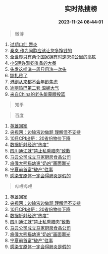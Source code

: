 <div align="center"><h2>实时热搜榜</h2><h4>2023-11-24 08:44:01</h4></div>

> 微博  

1. [过期口红 唇炎](https://s.weibo.com/weibo?q=%E8%BF%87%E6%9C%9F%E5%8F%A3%E7%BA%A2%20%E5%94%87%E7%82%8E&t=31&band_rank=1&Refer=top)<br />
2. [秦岚 作为同胞应该让您多挣钱的](https://s.weibo.com/weibo?q=%E7%A7%A6%E5%B2%9A%20%E4%BD%9C%E4%B8%BA%E5%90%8C%E8%83%9E%E5%BA%94%E8%AF%A5%E8%AE%A9%E6%82%A8%E5%A4%9A%E6%8C%A3%E9%92%B1%E7%9A%84&t=31&band_rank=2&Refer=top)<br />
3. [全世界只有两个国家拥有时速350公里的高铁](https://s.weibo.com/weibo?q=%23%E5%85%A8%E4%B8%96%E7%95%8C%E5%8F%AA%E6%9C%89%E4%B8%A4%E4%B8%AA%E5%9B%BD%E5%AE%B6%E6%8B%A5%E6%9C%89%E6%97%B6%E9%80%9F350%E5%85%AC%E9%87%8C%E7%9A%84%E9%AB%98%E9%93%81%23&t=31&band_rank=3&Refer=top)<br />
4. [小S晒许雅钧准备的大餐](https://s.weibo.com/weibo?q=%23%E5%B0%8FS%E6%99%92%E8%AE%B8%E9%9B%85%E9%92%A7%E5%87%86%E5%A4%87%E7%9A%84%E5%A4%A7%E9%A4%90%23&t=31&band_rank=4&Refer=top)<br />
5. [头发这样洗一周只用洗一次头](https://s.weibo.com/weibo?q=%E5%A4%B4%E5%8F%91%E8%BF%99%E6%A0%B7%E6%B4%97%E4%B8%80%E5%91%A8%E5%8F%AA%E7%94%A8%E6%B4%97%E4%B8%80%E6%AC%A1%E5%A4%B4&t=31&band_rank=5&Refer=top)<br />
6. [娜扎秒了](https://s.weibo.com/weibo?q=%E5%A8%9C%E6%89%8E%E7%A7%92%E4%BA%86&t=31&band_rank=6&Refer=top)<br />
7. [港剧从来都不会年龄焦虑](https://s.weibo.com/weibo?q=%23%E6%B8%AF%E5%89%A7%E4%BB%8E%E6%9D%A5%E9%83%BD%E4%B8%8D%E4%BC%9A%E5%B9%B4%E9%BE%84%E7%84%A6%E8%99%91%23&t=31&band_rank=7&Refer=top)<br />
8. [迪丽热巴第二套 温婉大气](https://s.weibo.com/weibo?q=%E8%BF%AA%E4%B8%BD%E7%83%AD%E5%B7%B4%E7%AC%AC%E4%BA%8C%E5%A5%97%20%E6%B8%A9%E5%A9%89%E5%A4%A7%E6%B0%94&t=31&band_rank=8&Refer=top)<br />
9. [来自China的老头能蒙眼投篮](https://s.weibo.com/weibo?q=%23%E6%9D%A5%E8%87%AAChina%E7%9A%84%E8%80%81%E5%A4%B4%E8%83%BD%E8%92%99%E7%9C%BC%E6%8A%95%E7%AF%AE%23&t=31&band_rank=9&Refer=top)<br />

> 知乎  


> 百度  

1. [英雄回家](https://www.baidu.com/s?wd=%E8%8B%B1%E9%9B%84%E5%9B%9E%E5%AE%B6&sa=fyb_news&rsv_dl=fyb_news)<br />
2. [央视网：边输液边做题 理解但不支持](https://www.baidu.com/s?wd=%E5%A4%AE%E8%A7%86%E7%BD%91%EF%BC%9A%E8%BE%B9%E8%BE%93%E6%B6%B2%E8%BE%B9%E5%81%9A%E9%A2%98+%E7%90%86%E8%A7%A3%E4%BD%86%E4%B8%8D%E6%94%AF%E6%8C%81&sa=fyb_news&rsv_dl=fyb_news)<br />
3. [10月CPI出炉：20省份物价下降](https://www.baidu.com/s?wd=10%E6%9C%88CPI%E5%87%BA%E7%82%89%EF%BC%9A20%E7%9C%81%E4%BB%BD%E7%89%A9%E4%BB%B7%E4%B8%8B%E9%99%8D&sa=fyb_news&rsv_dl=fyb_news)<br />
4. [数据折射经济“热度”](https://www.baidu.com/s?wd=%E6%95%B0%E6%8D%AE%E6%8A%98%E5%B0%84%E7%BB%8F%E6%B5%8E%E2%80%9C%E7%83%AD%E5%BA%A6%E2%80%9D&sa=fyb_news&rsv_dl=fyb_news)<br />
5. [四川通江就“禁止私熏腊肉”致歉](https://www.baidu.com/s?wd=%E5%9B%9B%E5%B7%9D%E9%80%9A%E6%B1%9F%E5%B0%B1%E2%80%9C%E7%A6%81%E6%AD%A2%E7%A7%81%E7%86%8F%E8%85%8A%E8%82%89%E2%80%9D%E8%87%B4%E6%AD%89&sa=fyb_news&rsv_dl=fyb_news)<br />
6. [马云公司成立马家厨房食品公司](https://www.baidu.com/s?wd=%E9%A9%AC%E4%BA%91%E5%85%AC%E5%8F%B8%E6%88%90%E7%AB%8B%E9%A9%AC%E5%AE%B6%E5%8E%A8%E6%88%BF%E9%A3%9F%E5%93%81%E5%85%AC%E5%8F%B8&sa=fyb_news&rsv_dl=fyb_news)<br />
7. [旅俄大熊猫幼崽“奶凶”画面曝光](https://www.baidu.com/s?wd=%E6%97%85%E4%BF%84%E5%A4%A7%E7%86%8A%E7%8C%AB%E5%B9%BC%E5%B4%BD%E2%80%9C%E5%A5%B6%E5%87%B6%E2%80%9D%E7%94%BB%E9%9D%A2%E6%9B%9D%E5%85%89&sa=fyb_news&rsv_dl=fyb_news)<br />
8. [宁夏前首富“破产”往事](https://www.baidu.com/s?wd=%E5%AE%81%E5%A4%8F%E5%89%8D%E9%A6%96%E5%AF%8C%E2%80%9C%E7%A0%B4%E4%BA%A7%E2%80%9D%E5%BE%80%E4%BA%8B&sa=fyb_news&rsv_dl=fyb_news)<br />
9. [感染支原体一定会得肺炎是假的](https://www.baidu.com/s?wd=%E6%84%9F%E6%9F%93%E6%94%AF%E5%8E%9F%E4%BD%93%E4%B8%80%E5%AE%9A%E4%BC%9A%E5%BE%97%E8%82%BA%E7%82%8E%E6%98%AF%E5%81%87%E7%9A%84&sa=fyb_news&rsv_dl=fyb_news)<br />

> 哔哩哔哩  

1. [英雄回家](https://www.baidu.com/s?wd=%E8%8B%B1%E9%9B%84%E5%9B%9E%E5%AE%B6&sa=fyb_news&rsv_dl=fyb_news)<br />
2. [央视网：边输液边做题 理解但不支持](https://www.baidu.com/s?wd=%E5%A4%AE%E8%A7%86%E7%BD%91%EF%BC%9A%E8%BE%B9%E8%BE%93%E6%B6%B2%E8%BE%B9%E5%81%9A%E9%A2%98+%E7%90%86%E8%A7%A3%E4%BD%86%E4%B8%8D%E6%94%AF%E6%8C%81&sa=fyb_news&rsv_dl=fyb_news)<br />
3. [10月CPI出炉：20省份物价下降](https://www.baidu.com/s?wd=10%E6%9C%88CPI%E5%87%BA%E7%82%89%EF%BC%9A20%E7%9C%81%E4%BB%BD%E7%89%A9%E4%BB%B7%E4%B8%8B%E9%99%8D&sa=fyb_news&rsv_dl=fyb_news)<br />
4. [数据折射经济“热度”](https://www.baidu.com/s?wd=%E6%95%B0%E6%8D%AE%E6%8A%98%E5%B0%84%E7%BB%8F%E6%B5%8E%E2%80%9C%E7%83%AD%E5%BA%A6%E2%80%9D&sa=fyb_news&rsv_dl=fyb_news)<br />
5. [四川通江就“禁止私熏腊肉”致歉](https://www.baidu.com/s?wd=%E5%9B%9B%E5%B7%9D%E9%80%9A%E6%B1%9F%E5%B0%B1%E2%80%9C%E7%A6%81%E6%AD%A2%E7%A7%81%E7%86%8F%E8%85%8A%E8%82%89%E2%80%9D%E8%87%B4%E6%AD%89&sa=fyb_news&rsv_dl=fyb_news)<br />
6. [马云公司成立马家厨房食品公司](https://www.baidu.com/s?wd=%E9%A9%AC%E4%BA%91%E5%85%AC%E5%8F%B8%E6%88%90%E7%AB%8B%E9%A9%AC%E5%AE%B6%E5%8E%A8%E6%88%BF%E9%A3%9F%E5%93%81%E5%85%AC%E5%8F%B8&sa=fyb_news&rsv_dl=fyb_news)<br />
7. [旅俄大熊猫幼崽“奶凶”画面曝光](https://www.baidu.com/s?wd=%E6%97%85%E4%BF%84%E5%A4%A7%E7%86%8A%E7%8C%AB%E5%B9%BC%E5%B4%BD%E2%80%9C%E5%A5%B6%E5%87%B6%E2%80%9D%E7%94%BB%E9%9D%A2%E6%9B%9D%E5%85%89&sa=fyb_news&rsv_dl=fyb_news)<br />
8. [宁夏前首富“破产”往事](https://www.baidu.com/s?wd=%E5%AE%81%E5%A4%8F%E5%89%8D%E9%A6%96%E5%AF%8C%E2%80%9C%E7%A0%B4%E4%BA%A7%E2%80%9D%E5%BE%80%E4%BA%8B&sa=fyb_news&rsv_dl=fyb_news)<br />
9. [感染支原体一定会得肺炎是假的](https://www.baidu.com/s?wd=%E6%84%9F%E6%9F%93%E6%94%AF%E5%8E%9F%E4%BD%93%E4%B8%80%E5%AE%9A%E4%BC%9A%E5%BE%97%E8%82%BA%E7%82%8E%E6%98%AF%E5%81%87%E7%9A%84&sa=fyb_news&rsv_dl=fyb_news)<br />
